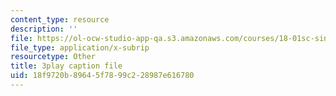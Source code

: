 ```yaml
---
content_type: resource
description: ''
file: https://ol-ocw-studio-app-qa.s3.amazonaws.com/courses/18-01sc-single-variable-calculus-fall-2010/18f9720b89645f7899c228987e616780_Psks_KK0YZ8.vtt
file_type: application/x-subrip
resourcetype: Other
title: 3play caption file
uid: 18f9720b-8964-5f78-99c2-28987e616780
---
```

